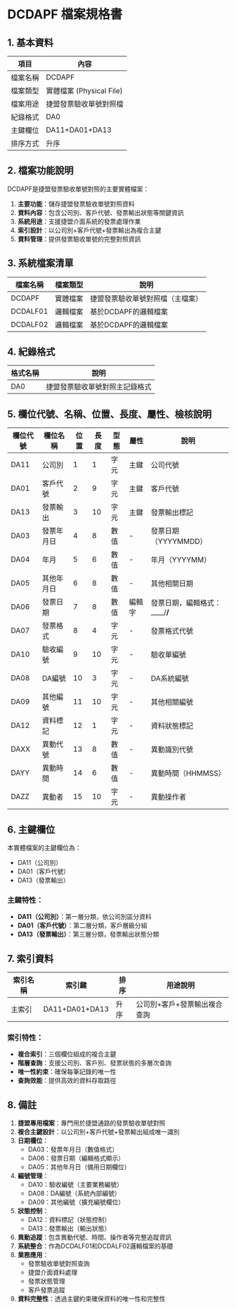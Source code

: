 # DCDAPF 檔案規格書

## 1. 基本資料

| 項目 | 內容 |
|------|------|
| 檔案名稱 | DCDAPF |
| 檔案類型 | 實體檔案 (Physical File) |
| 檔案用途 | 捷盟發票驗收單號對照檔 |
| 紀錄格式 | DA0 |
| 主鍵欄位 | DA11+DA01+DA13 |
| 排序方式 | 升序 |

## 2. 檔案功能說明

DCDAPF是捷盟發票驗收單號對照的主要實體檔案：

1. **主要功能**：儲存捷盟發票驗收單號對照資料
2. **資料內容**：包含公司別、客戶代號、發票輸出狀態等關鍵資訊
3. **系統用途**：支援捷盟介面系統的發票處理作業
4. **索引設計**：以公司別+客戶代號+發票輸出為複合主鍵
5. **資料管理**：提供發票驗收單號的完整對照資訊

## 3. 系統檔案清單

| 檔案名稱 | 檔案類型 | 說明 |
|----------|----------|------|
| DCDAPF | 實體檔案 | 捷盟發票驗收單號對照檔（主檔案） |
| DCDALF01 | 邏輯檔案 | 基於DCDAPF的邏輯檔案 |
| DCDALF02 | 邏輯檔案 | 基於DCDAPF的邏輯檔案 |

## 4. 紀錄格式

| 格式名稱 | 說明 |
|----------|------|
| DA0 | 捷盟發票驗收單號對照主記錄格式 |

## 5. 欄位代號、名稱、位置、長度、屬性、檢核說明

| 欄位代號 | 欄位名稱 | 位置 | 長度 | 型態 | 屬性 | 說明 |
|----------|----------|------|------|------|------|------|
| DA11 | 公司別 | 1 | 1 | 字元 | 主鍵 | 公司代號 |
| DA01 | 客戶代號 | 2 | 9 | 字元 | 主鍵 | 客戶代號 |
| DA13 | 發票輸出 | 3 | 10 | 字元 | 主鍵 | 發票輸出標記 |
| DA03 | 發票年月日 | 4 | 8 | 數值 | - | 發票日期（YYYYMMDD） |
| DA04 | 年月 | 5 | 6 | 數值 | - | 年月（YYYYMM） |
| DA05 | 其他年月日 | 6 | 8 | 數值 | - | 其他相關日期 |
| DA06 | 發票日期 | 7 | 8 | 數值 | 編輯字 | 發票日期，編輯格式：____/__/__ |
| DA07 | 發票格式 | 8 | 4 | 字元 | - | 發票格式代號 |
| DA10 | 驗收編號 | 9 | 10 | 字元 | - | 驗收單編號 |
| DA08 | DA編號 | 10 | 3 | 字元 | - | DA系統編號 |
| DA09 | 其他編號 | 11 | 10 | 字元 | - | 其他相關編號 |
| DA12 | 資料標記 | 12 | 1 | 字元 | - | 資料狀態標記 |
| DAXX | 異動代號 | 13 | 8 | 數值 | - | 異動識別代號 |
| DAYY | 異動時間 | 14 | 6 | 數值 | - | 異動時間（HHMMSS） |
| DAZZ | 異動者 | 15 | 10 | 字元 | - | 異動操作者 |

## 6. 主鍵欄位

本實體檔案的主鍵欄位為：
- DA11（公司別）
- DA01（客戶代號）
- DA13（發票輸出）

### 主鍵特性：
- **DA11（公司別）**：第一層分類，依公司別區分資料
- **DA01（客戶代號）**：第二層分類，客戶層級分組
- **DA13（發票輸出）**：第三層分類，發票輸出狀態分類

## 7. 索引資料

| 索引名稱 | 索引鍵 | 排序 | 用途說明 |
|----------|--------|------|----------|
| 主索引 | DA11+DA01+DA13 | 升序 | 公司別+客戶+發票輸出複合查詢 |

### 索引特性：
- **複合索引**：三個欄位組成的複合主鍵
- **階層查詢**：支援公司別、客戶別、發票狀態的多層次查詢
- **唯一性約束**：確保每筆記錄的唯一性
- **查詢效能**：提供高效的資料存取路徑

## 8. 備註

1. **捷盟專用檔案**：專門用於捷盟通路的發票驗收單號對照
2. **複合主鍵設計**：以公司別+客戶代號+發票輸出組成唯一識別
3. **日期欄位**：
   - DA03：發票年月日（數值格式）
   - DA06：發票日期（編輯格式顯示）
   - DA05：其他年月日（備用日期欄位）
4. **編號管理**：
   - DA10：驗收編號（主要業務編號）
   - DA08：DA編號（系統內部編號）
   - DA09：其他編號（擴充編號欄位）
5. **狀態控制**：
   - DA12：資料標記（狀態控制）
   - DA13：發票輸出（輸出狀態）
6. **異動追蹤**：包含異動代號、時間、操作者等完整追蹤資訊
7. **系統整合**：作為DCDALF01和DCDALF02邏輯檔案的基礎
8. **業務應用**：
   - 發票驗收單號對照查詢
   - 捷盟介面資料處理
   - 發票狀態管理
   - 客戶發票追蹤
9. **資料完整性**：透過主鍵約束確保資料的唯一性和完整性 